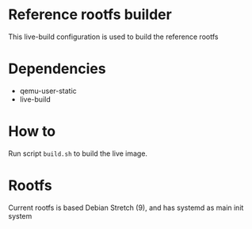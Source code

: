 # Reference rootfs builder

This live-build configuration is used to build the reference rootfs

# Dependencies

* qemu-user-static
* live-build

# How to

Run script `build.sh` to build the live image.

# Rootfs

Current rootfs is based Debian Stretch (9), and has systemd as main init system
